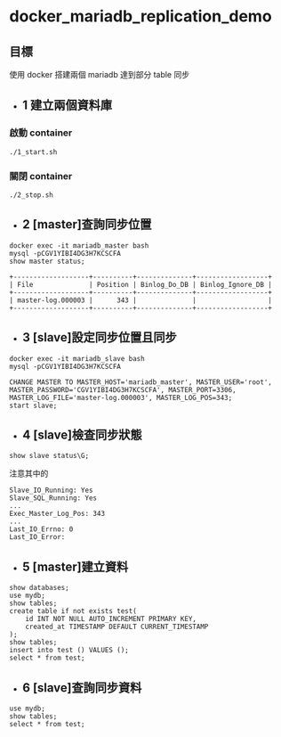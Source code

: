 # docker_mariadb_replication_demo

## 目標

使用 docker 搭建兩個 mariadb 達到部分 table 同步

- ## 1 建立兩個資料庫

### 啟動 container
```
./1_start.sh
```

### 關閉 container
```
./2_stop.sh
```

- ## 2 [master]查詢同步位置

```
docker exec -it mariadb_master bash
mysql -pCGV1YIBI4DG3H7KCSCFA
show master status;

+-------------------+----------+--------------+------------------+
| File              | Position | Binlog_Do_DB | Binlog_Ignore_DB |
+-------------------+----------+--------------+------------------+
| master-log.000003 |      343 |              |                  |
+-------------------+----------+--------------+------------------+
```

- ## 3 [slave]設定同步位置且同步

```
docker exec -it mariadb_slave bash
mysql -pCGV1YIBI4DG3H7KCSCFA

CHANGE MASTER TO MASTER_HOST='mariadb_master', MASTER_USER='root', MASTER_PASSWORD='CGV1YIBI4DG3H7KCSCFA', MASTER_PORT=3306, MASTER_LOG_FILE='master-log.000003', MASTER_LOG_POS=343;
start slave;
```

- ## 4 [slave]檢查同步狀態

```
show slave status\G;
```

注意其中的
```
Slave_IO_Running: Yes
Slave_SQL_Running: Yes
...
Exec_Master_Log_Pos: 343
...
Last_IO_Errno: 0
Last_IO_Error:
```

- ## 5 [master]建立資料

```
show databases;
use mydb;
show tables;
create table if not exists test(
    id INT NOT NULL AUTO_INCREMENT PRIMARY KEY,
    created_at TIMESTAMP DEFAULT CURRENT_TIMESTAMP
);
show tables;
insert into test () VALUES ();
select * from test;
```

- ## 6 [slave]查詢同步資料

```
use mydb;
show tables;
select * from test;
```